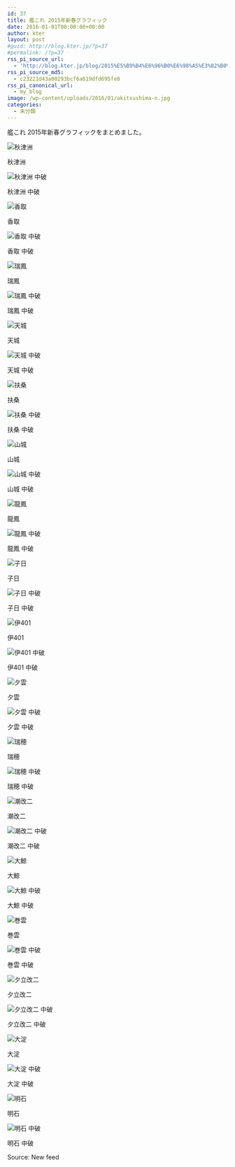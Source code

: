 ```yaml
---
id: 37
title: 艦これ 2015年新春グラフィック
date: 2016-01-01T00:00:00+00:00
author: kter
layout: post
#guid: http://blog.kter.jp/?p=37
#permalink: /?p=37
rss_pi_source_url:
  - 'http://blog.kter.jp/blog/2015%E5%B9%B4%E6%96%B0%E6%98%A5%E3%82%B0%E3%83%A9%E3%83%95%E3%82%A3%E3%83%83%E3%82%AF/'
rss_pi_source_md5:
  - c23221d43a00293bcf6a619dfd695fe8
rss_pi_canonical_url:
  - my_blog
image: /wp-content/uploads/2016/01/akitsushima-n.jpg
categories:
  - 未分類
---
```

艦これ 2015年新春グラフィックをまとめました。

![秋津洲](http://img.kter.jp/2016/0101/akitsushima-n.jpg)
  

  
秋津洲

![秋津洲 中破](http://img.kter.jp/2016/0101/akitsushima-d.jpg)
  

  
秋津洲 中破

![香取](http://img.kter.jp/2016/0101/katori-n.jpg)
  

  
香取

![香取 中破](http://img.kter.jp/2016/0101/katori-d.jpg)
  

  
香取 中破

![瑞鳳](http://img.kter.jp/2016/0101/zuiho-n.jpg)
  

  
瑞鳳

![瑞鳳 中破](http://img.kter.jp/2016/0101/zuiho-d.jpg)
  

  
瑞鳳 中破

![天城](http://img.kter.jp/2016/0101/amagi-n.jpg)
  

  
天城

![天城 中破](http://img.kter.jp/2016/0101/amagi-d.jpg)
  

  
天城 中破

![扶桑](http://img.kter.jp/2016/0101/fuso-n.jpg)
  

  
扶桑

![扶桑 中破](http://img.kter.jp/2016/0101/fuso-d.jpg)
  

  
扶桑 中破

![山城](http://img.kter.jp/2016/0101/yamashiro-n.jpg)
  

  
山城

![山城 中破](http://img.kter.jp/2016/0101/yamashiro-d.jpg)
  

  
山城 中破

![龍鳳](http://img.kter.jp/2016/0101/ryuho-n.jpg)
  

  
龍鳳

![龍鳳 中破](http://img.kter.jp/2016/0101/ryuho-d.jpg)
  

  
龍鳳 中破

![子日](http://img.kter.jp/2016/0101/nenohi-n.jpg)
  

  
子日

![子日 中破](http://img.kter.jp/2016/0101/nenohi-d.jpg)
  

  
子日 中破

![伊401](http://img.kter.jp/2016/0101/shioi-n.jpg)
  

  
伊401

![伊401 中破](http://img.kter.jp/2016/0101/shioi-d.jpg)
  

  
伊401 中破

![夕雲](http://img.kter.jp/2016/0101/yugumo-n.jpg)
  

  
夕雲

![夕雲 中破](http://img.kter.jp/2016/0101/yugumo-d.jpg)
  

  
夕雲 中破

![瑞穂](http://img.kter.jp/2016/0101/mizuho-n.jpg)
  

  
瑞穂

![瑞穂 中破](http://img.kter.jp/2016/0101/mizuho-d.jpg)
  

  
瑞穂 中破

![潮改二](http://img.kter.jp/2016/0101/ushio-n.jpg)
  

  
潮改二

![潮改二 中破](http://img.kter.jp/2016/0101/ushio-d.jpg)
  

  
潮改二 中破

![大鯨](http://img.kter.jp/2016/0101/taigei-n.jpg)
  

  
大鯨

![大鯨 中破](http://img.kter.jp/2016/0101/taigei-d.jpg)
  

  
大鯨 中破

![巻雲](http://img.kter.jp/2016/0101/makigumo-n.jpg)
  

  
巻雲

![巻雲 中破](http://img.kter.jp/2016/0101/makigumo-d.jpg)
  

  
巻雲 中破

![夕立改二](http://img.kter.jp/2016/0101/yudati-n.jpg)
  

  
夕立改二

![夕立改二 中破](http://img.kter.jp/2016/0101/yudati-d.jpg)
  

  
夕立改二 中破

![大淀](http://img.kter.jp/2016/0101/oyodo-n.jpg)
  

  
大淀

![大淀 中破](http://img.kter.jp/2016/0101/oyodo-d.jpg)
  

  
大淀 中破

![明石](http://img.kter.jp/2016/0101/akashi-n.jpg)
  

  
明石

![明石 中破](http://img.kter.jp/2016/0101/akashi-d.jpg)
  

  
明石 中破

Source: New feed